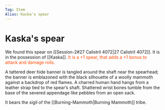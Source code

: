 ```yaml
---
Tag: Item
Alias: Kaska's spear
---
```

# Kaska's spear
We found this spear on [[Session-2#27 Calistril 4072|27 Calistril 4072]]. It is in the possession of [[Kaska]]. <font style="color:orangered"> It is a +1 spear, that adds a +1 bonus to attack and damage rolls.</font> 

A tattered deer hide banner is tangled around the shaft near the spearhead; the banner is emblazoned with the black silhouette of a woolly mammoth against a backdrop of red flames. A charred human hand hangs from a leather strap tied to the spear’s shaft. Shattered wrist bones tumble from the base of the severed appendage like pebbles from an open sack.

It bears the sigil of the [[Burning-Mammoth|Burning Mammoth]] tribe.